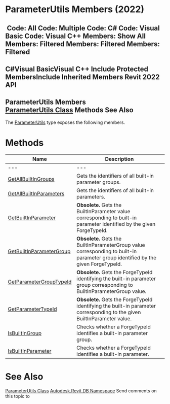 # ParameterUtils Members (2022)

﻿
 Code: All Code: Multiple Code: C# Code: Visual Basic Code: Visual C++  Members: Show All Members: Filtered Members: Filtered Members: Filtered   
---  
C#Visual BasicVisual C++
Include Protected MembersInclude Inherited Members
Revit 2022 API  
---  
ParameterUtils Members  
[ParameterUtils Class](df5da06e-35c6-e32e-53c0-9fd68d3ab142.md "ParameterUtils Class") Methods See Also  
---  
The [ParameterUtils](df5da06e-35c6-e32e-53c0-9fd68d3ab142.md "ParameterUtils Class") type exposes the following members.
# Methods
| Name | Description |
| --- | --- |
| --- | --- | --- |
| [GetAllBuiltInGroups](884d14d3-02e5-5631-adb3-79c612d04b5a.md "GetAllBuiltInGroups Method") | Gets the identifiers of all built-in parameter groups. |
| [GetAllBuiltInParameters](bbcac12c-c02a-3747-55d0-95bc3f6d2bb2.md "GetAllBuiltInParameters Method") | Gets the identifiers of all built-in parameters. |
| [GetBuiltInParameter](9b2b9b94-5220-0e9f-d259-c05faaf86625.md "GetBuiltInParameter Method") | **Obsolete.** Gets the BuiltInParameter value corresponding to built-in parameter identified by the given ForgeTypeId. |
| [GetBuiltInParameterGroup](3703f1ea-a444-518c-7112-e9a1303dac12.md "GetBuiltInParameterGroup Method") | **Obsolete.** Gets the BuiltInParameterGroup value corresponding to built-in parameter group identified by the given ForgeTypeId. |
| [GetParameterGroupTypeId](51728d1e-61d4-ecd3-5219-0dd007ec855c.md "GetParameterGroupTypeId Method") | **Obsolete.** Gets the ForgeTypeId identifying the built-in parameter group corresponding to BuiltInParameterGroup value. |
| [GetParameterTypeId](7756d26f-c271-8259-b668-5e8eb888b29e.md "GetParameterTypeId Method") | **Obsolete.** Gets the ForgeTypeId identifying the built-in parameter corresponding to the given BuiltInParameter value. |
| [IsBuiltInGroup](50a42579-6e5e-7f9d-30ff-fdf41036c8e7.md "IsBuiltInGroup Method") | Checks whether a ForgeTypeId identifies a built-in parameter group. |
| [IsBuiltInParameter](dd94c332-1755-910b-d3db-65ad9d396ce1.md "IsBuiltInParameter Method") | Checks whether a ForgeTypeId identifies a built-in parameter. |

# See Also
[ParameterUtils Class](df5da06e-35c6-e32e-53c0-9fd68d3ab142.md "ParameterUtils Class")
[Autodesk.Revit.DB Namespace](87546ba7-461b-c646-cbb1-2cb8f5bff8b2.md "Autodesk.Revit.DB Namespace")
Send comments on this topic to 